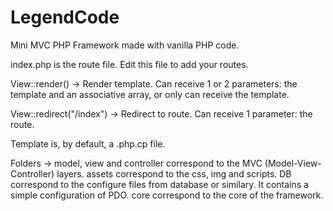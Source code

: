 # LegendCode
Mini MVC  PHP Framework made with vanilla PHP code.

index.php is the route file. Edit this file to add your routes.

View::render() -> Render template. Can receive 1 or 2 parameters: the template and an associative array, or only can receive the template.

View::redirect("/index") -> Redirect to route. Can receive 1 parameter: the route.

Template is, by default, a .php.cp file.

Folders -> model, view and controller correspond to the MVC (Model-View-Controller) layers. assets correspond to the css, img and scripts. DB correspond to the configure files from database or similary. It contains a simple configuration of PDO. core correspond to the core of the framework.